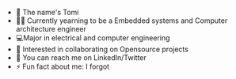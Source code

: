 - 👋 The name's Tomi 
- 🔭👀 Currently yearning to be a Embedded systems and Computer architecture engineer
- 💻Major in electrical and computer engineering
- 🤝 Interested in collaborating on Opensource projects
- 📌 You can reach me on LinkedIn/Twitter
- ⚡ Fun fact about me: I forgot
